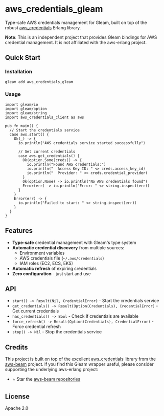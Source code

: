 # aws_credentials_gleam

Type-safe AWS credentials management for Gleam, built on top of the robust [aws_credentials](https://hex.pm/packages/aws_credentials) Erlang library.

**Note:** This is an independent project that provides Gleam bindings for AWS credential management. It is not affiliated with the aws-erlang project.

## Quick Start

### Installation

```sh
gleam add aws_credentials_gleam
```

### Usage

```gleam
import gleam/io
import gleam/option
import gleam/string
import aws_credentials_client as aws

pub fn main() {
  // Start the credentials service
  case aws.start() {
    Ok(_) -> {
      io.println("AWS credentials service started successfully")
      
      // Get current credentials
      case aws.get_credentials() {
        Ok(option.Some(creds)) -> {
          io.println("Found AWS credentials:")
          io.println("  Access Key ID: " <> creds.access_key_id)
          io.println("  Provider: " <> creds.credential_provider)
        }
        Ok(option.None) -> io.println("No AWS credentials found")
        Error(err) -> io.println("Error: " <> string.inspect(err))
      }
    }
    Error(err) -> {
      io.println("Failed to start: " <> string.inspect(err))
    }
  }
}
```

## Features

- **Type-safe** credential management with Gleam's type system
- **Automatic credential discovery** from multiple sources:
  - Environment variables
  - AWS credentials file (`~/.aws/credentials`)
  - IAM roles (EC2, ECS, EKS)
- **Automatic refresh** of expiring credentials
- **Zero configuration** - just start and use

## API

- `start() -> Result(Nil, CredentialError)` - Start the credentials service
- `get_credentials() -> Result(Option(Credentials), CredentialError)` - Get current credentials
- `has_credentials() -> Bool` - Check if credentials are available
- `force_refresh() -> Result(Option(Credentials), CredentialError)` - Force credential refresh
- `stop() -> Nil` - Stop the credentials service

## Credits

This project is built on top of the excellent [aws_credentials](https://hex.pm/packages/aws_credentials) library from the [aws-beam](https://github.com/aws-beam/aws-erlang) project. If you find this Gleam wrapper useful, please consider supporting the underlying aws-erlang project:

- ⭐ Star the [aws-beam repositories](https://github.com/aws-beam)

## License

Apache 2.0

